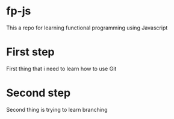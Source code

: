 # fp-js
This a repo for learning functional programming using Javascript

# First step
First thing that i need to learn how to use Git 

# Second step
Second thing is trying to learn branching